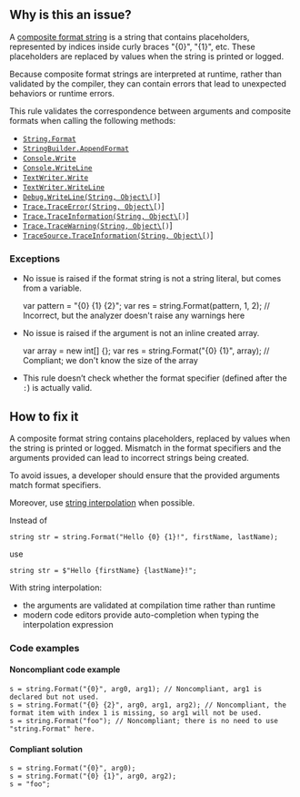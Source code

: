 ## Why is this an issue?

A [composite format string]([https://learn.microsoft.com/en-us/dotnet/standard/base-types/composite-formatting](https://learn.microsoft.com/en-us/dotnet/standard/base-types/composite-formatting))
is a string that contains placeholders, represented by indices inside curly braces "{0}", "{1}", etc. These placeholders are replaced by values when
the string is printed or logged.

Because composite format strings are interpreted at runtime, rather than validated by the compiler, they can contain errors that lead to unexpected
behaviors or runtime errors.

This rule validates the correspondence between arguments and composite formats when calling the following methods:

-   [`String.Format`](https://learn.microsoft.com/en-us/dotnet/api/system.string.format?view=net-7.0)
-   [`StringBuilder.AppendFormat`](https://learn.microsoft.com/en-us/dotnet/api/system.text.stringbuilder.appendformat?view=net-7.0)
-   [`Console.Write`](https://learn.microsoft.com/en-us/dotnet/api/system.console.write?view=net-7.0)
-   [`Console.WriteLine`](https://learn.microsoft.com/en-us/dotnet/api/system.console.writeline?view=net-7.0)
-   [`TextWriter.Write`](https://learn.microsoft.com/en-us/dotnet/api/system.io.textwriter.write?view=net-7.0)
-   [`TextWriter.WriteLine`](https://learn.microsoft.com/en-us/dotnet/api/system.io.textwriter.writeline?view=net-7.0)
-   [`Debug.WriteLine(String, Object\[`](https://learn.microsoft.com/en-us/dotnet/api/system.diagnostics.debug.writeline?view=net-7.0)`)`]
-   [`Trace.TraceError(String, Object\[`](https://learn.microsoft.com/en-us/dotnet/api/system.diagnostics.trace.traceerror?view=net-7.0)`)`]
-   [`Trace.TraceInformation(String, Object\[`](https://learn.microsoft.com/en-us/dotnet/api/system.diagnostics.trace.traceinformation?view=net-7.0)`)`]
-   [`Trace.TraceWarning(String, Object\[`](https://learn.microsoft.com/en-us/dotnet/api/system.diagnostics.trace.tracewarning?view=net-7.0)`)`]
-   [`TraceSource.TraceInformation(String, Object\[`](https://learn.microsoft.com/en-us/dotnet/api/system.diagnostics.tracesource.traceinformation?view=net-7.0)`)`]

### Exceptions

-   No issue is raised if the format string is not a string literal, but comes from a variable.

    var pattern = "{0} {1} {2}";
    var res = string.Format(pattern, 1, 2); // Incorrect, but the analyzer doesn't raise any warnings here

-   No issue is raised if the argument is not an inline created array.

    var array = new int[] {};
    var res = string.Format("{0} {1}", array); // Compliant; we don't know the size of the array

-   This rule doesn’t check whether the format specifier (defined after the `:`) is actually valid.

## How to fix it

A composite format string contains placeholders, replaced by values when the string is printed or logged. Mismatch in the format specifiers and the
arguments provided can lead to incorrect strings being created.

To avoid issues, a developer should ensure that the provided arguments match format specifiers.

Moreover, use [string interpolation](https://learn.microsoft.com/en-us/dotnet/csharp/tutorials/string-interpolation) when possible.

Instead of

    string str = string.Format("Hello {0} {1}!", firstName, lastName);

use

    string str = $"Hello {firstName} {lastName}!";

With string interpolation:

-   the arguments are validated at compilation time rather than runtime
-   modern code editors provide auto-completion when typing the interpolation expression

### Code examples

#### Noncompliant code example

    s = string.Format("{0}", arg0, arg1); // Noncompliant, arg1 is declared but not used.
    s = string.Format("{0} {2}", arg0, arg1, arg2); // Noncompliant, the format item with index 1 is missing, so arg1 will not be used.
    s = string.Format("foo"); // Noncompliant; there is no need to use "string.Format" here.

#### Compliant solution

    s = string.Format("{0}", arg0);
    s = string.Format("{0} {1}", arg0, arg2);
    s = "foo";